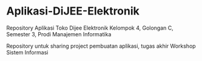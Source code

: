 # Aplikasi-DiJEE-Elektronik
Repository Aplikasi Toko Dijee Elektronik
Kelompok 4, Golongan C, Semester 3, Prodi Manajemen Informatika

Repository untuk sharing project pembuatan aplikasi, tugas akhir Workshop Sistem Informasi
